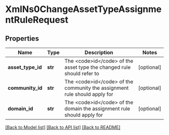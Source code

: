 # XmlNs0ChangeAssetTypeAssignmentRuleRequest

## Properties
Name | Type | Description | Notes
------------ | ------------- | ------------- | -------------
**asset_type_id** | **str** | The &lt;code&gt;id&lt;/code&gt; of the asset type the changed rule should refer to | [optional] 
**community_id** | **str** | The &lt;code&gt;id&lt;/code&gt; of the community the assignment rule should apply for | [optional] 
**domain_id** | **str** | The &lt;code&gt;id&lt;/code&gt; of the domain the assignment rule should apply for | [optional] 

[[Back to Model list]](../README.md#documentation-for-models) [[Back to API list]](../README.md#documentation-for-api-endpoints) [[Back to README]](../README.md)


